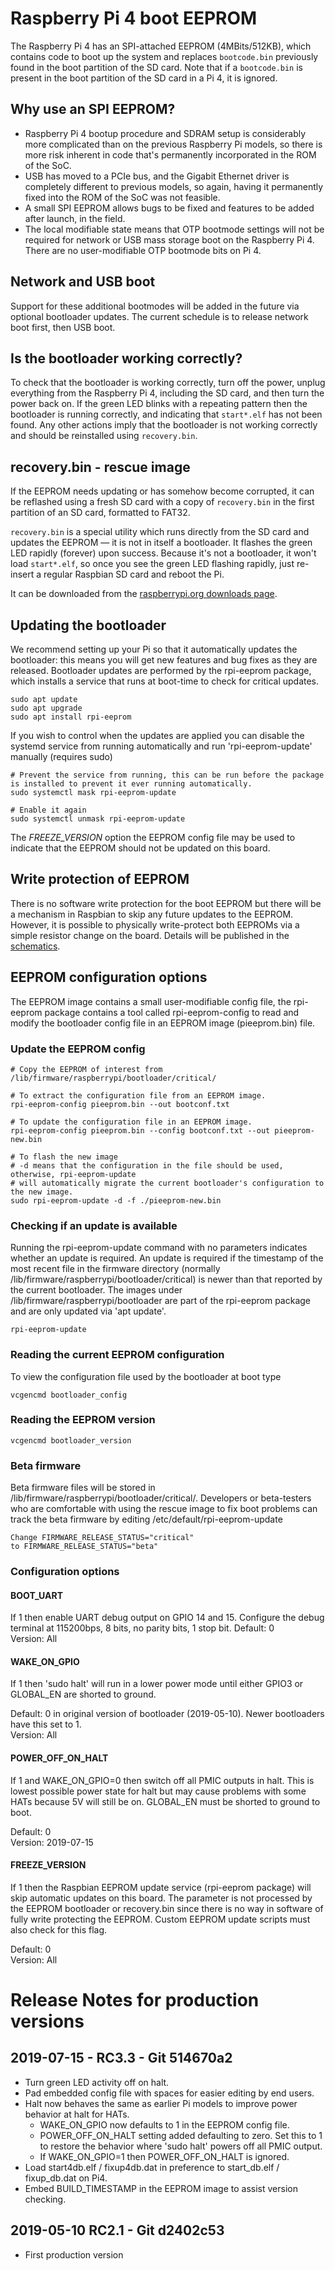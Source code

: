 # Raspberry Pi 4 boot EEPROM

The Raspberry Pi 4 has an SPI-attached EEPROM (4MBits/512KB), which contains code to boot up the system and replaces `bootcode.bin` previously found in the boot partition of the SD card. Note that if a `bootcode.bin` is present in the boot partition of the SD card in a Pi 4, it is ignored.

## Why use an SPI EEPROM?

 - Raspberry Pi 4 bootup procedure and SDRAM setup is considerably more complicated than on the previous Raspberry Pi models, so there is more risk inherent in code that's permanently incorporated in the ROM of the SoC.
 - USB has moved to a PCIe bus, and the Gigabit Ethernet driver is completely different to previous models, so again, having it permanently fixed into the ROM of the SoC was not feasible.
 - A small SPI EEPROM allows bugs to be fixed and features to be added after launch, in the field.
 - The local modifiable state means that OTP bootmode settings will not be required for network or USB mass storage boot on the Raspberry Pi 4. There are no user-modifiable OTP bootmode bits on Pi 4.

## Network and USB boot

Support for these additional bootmodes will be added in the future via optional bootloader updates. The current schedule is to release network boot first, then USB boot.

## Is the bootloader working correctly?

To check that the bootloader is working correctly, turn off the power, unplug everything from the Raspberry Pi 4, including the SD card, and then turn the power back on. If the green LED blinks with a repeating pattern then the bootloader is running correctly, and indicating that `start*.elf` has not been found. Any other actions imply that the bootloader is not working correctly and should be reinstalled using `recovery.bin`.

## recovery.bin - rescue image

If the EEPROM needs updating or has somehow become corrupted, it can be reflashed using a fresh SD card with a copy of `recovery.bin` in the first partition of an SD card, formatted to FAT32.

`recovery.bin` is a special utility which runs directly from the SD card and updates the EEPROM — it is not in itself a bootloader. It flashes the green LED rapidly (forever) upon success. Because it's not a bootloader, it won't load `start*.elf`, so once you see the green LED flashing rapidly, just re-insert a regular Raspbian SD card and reboot the Pi.

It can be downloaded from the [raspberrypi.org downloads page](https://www.raspberrypi.org/downloads/).

## Updating the bootloader

We recommend setting up your Pi so that it automatically updates the bootloader: this means you will get new features and bug fixes as they are released. Bootloader updates are performed by the rpi-eeprom package, which installs a service that runs at boot-time to check for critical updates.

```
sudo apt update
sudo apt upgrade
sudo apt install rpi-eeprom
```

If you wish to control when the updates are applied you can disable the systemd service from running automatically and run 'rpi-eeprom-update' manually (requires sudo)

```
# Prevent the service from running, this can be run before the package is installed to prevent it ever running automatically.
sudo systemctl mask rpi-eeprom-update

# Enable it again
sudo systemctl unmask rpi-eeprom-update
```

The *FREEZE_VERSION* option the EEPROM config file may be used to indicate that the EEPROM should not be updated on this board. 

## Write protection of EEPROM

There is no software write protection for the boot EEPROM but there will be a mechanism in Raspbian to skip any future updates to the EEPROM. However, it is possible to physically write-protect both EEPROMs via a simple resistor change on the board. Details will be published in the [schematics](./schematics/README.md).

## EEPROM configuration options

The EEPROM image contains a small user-modifiable config file, the rpi-eeprom package contains a tool called rpi-eeprom-config to read and modify the bootloader config file in an EEPROM image (pieeprom.bin) file.

### Update the EEPROM config
```
# Copy the EEPROM of interest from /lib/firmware/raspberrypi/bootloader/critical/

# To extract the configuration file from an EEPROM image.
rpi-eeprom-config pieeprom.bin --out bootconf.txt

# To update the configuration file in an EEPROM image.
rpi-eeprom-config pieeprom.bin --config bootconf.txt --out pieeprom-new.bin

# To flash the new image
# -d means that the configuration in the file should be used, otherwise, rpi-eeprom-update 
# will automatically migrate the current bootloader's configuration to the new image.
sudo rpi-eeprom-update -d -f ./pieeprom-new.bin
```

### Checking if an update is available
Running the rpi-eeprom-update command with no parameters indicates whether an update is required. An update is required if the timestamp of the most recent file in the firmware directory (normally /lib/firmware/raspberrypi/bootloader/critical) is newer than that reported
by the current bootloader.
The images under /lib/firmware/raspberrypi/bootloader are part of the rpi-eeprom package and are only updated via 'apt update'.

```
rpi-eeprom-update
```

### Reading the current EEPROM configuration

To view the configuration file used by the bootloader at boot type
```
vcgencmd bootloader_config
```

### Reading the EEPROM version
```
vcgencmd bootloader_version
```

### Beta firmware
Beta firmware files will be stored in /lib/firmware/raspberrypi/bootloader/critical/. Developers or beta-testers who are comfortable with using the rescue image to fix boot problems can track the beta firmware by editing /etc/default/rpi-eeprom-update 
```
Change FIRMWARE_RELEASE_STATUS="critical"
to FIRMWARE_RELEASE_STATUS="beta"
```

### Configuration options

#### BOOT_UART

If 1 then enable UART debug output on GPIO 14 and 15. Configure the debug terminal at 115200bps, 8 bits, no parity bits, 1 stop bit. 
Default: 0  
Version: All  

#### WAKE_ON_GPIO 

If 1 then 'sudo halt' will run in a lower power mode until either GPIO3 or GLOBAL_EN are shorted to ground.  

Default: 0 in original version of bootloader (2019-05-10). Newer bootloaders have this set to 1.  
Version: All  

#### POWER_OFF_ON_HALT  

If 1 and WAKE_ON_GPIO=0 then switch off all PMIC outputs in halt. This is lowest possible power state for halt but may cause problems with some HATs because 5V will still be on. GLOBAL_EN must be shorted to ground to boot.  

Default: 0  
Version: 2019-07-15  

#### FREEZE_VERSION

If 1 then the Raspbian EEPROM update service (rpi-eeprom package) will skip automatic updates on this board. The parameter is not processed by the EEPROM bootloader or recovery.bin since there is no way in software of fully write protecting the EEPROM. Custom EEPROM update scripts must also check for this flag.

Default: 0  
Version: All  

# Release Notes for production versions
## 2019-07-15 - RC3.3 - Git 514670a2
   * Turn green LED activity off on halt.
   * Pad embedded config file with spaces for easier editing by end users.
   * Halt now behaves the same as earlier Pi models to improve power behavior at halt for HATs. 
      * WAKE_ON_GPIO now defaults to 1 in the EEPROM config file.
      * POWER_OFF_ON_HALT setting added defaulting to zero. Set this to 1 to restore the behavior where 'sudo halt' powers off all PMIC output.
      * If WAKE_ON_GPIO=1 then POWER_OFF_ON_HALT is ignored.
   * Load start4db.elf / fixup4db.dat in preference to start_db.elf / fixup_db.dat on Pi4.
   * Embed BUILD_TIMESTAMP in the EEPROM image to assist version checking.
## 2019-05-10 RC2.1 - Git d2402c53
   * First production version 
